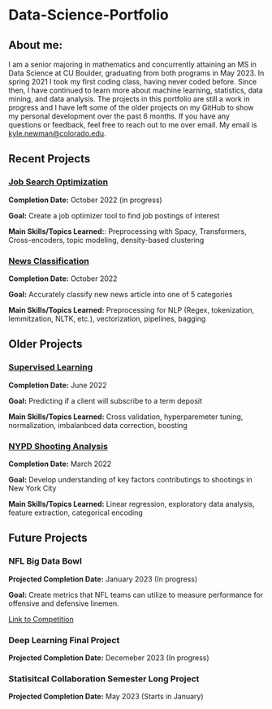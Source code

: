 # Data-Science-Portfolio

## About me:

I am a senior majoring in mathematics and concurrently attaining an MS in Data Science at CU Boulder, graduating from both programs in May 2023. In spring 2021 I took my first coding class, having never coded before. Since then, I have continued to learn more about machine learning, statistics, data mining, and data analysis. The projects in this portfolio are still a work in progress and I have left some of the older projects on my GitHub to show my personal development over the past 6 months. If you have any questions or feedback, feel free to reach out to me over email. My email is kyle.newman@colorado.edu. 

## Recent Projects

### [Job Search Optimization](https://github.com/kylenewm/Job-Search-Optimization)
**Completion Date:** October 2022 (in progress)

**Goal:** Create a job optimizer tool to find job postings of interest

**Main Skills/Topics Learned:**: Preprocessing with Spacy, Transformers, Cross-encoders, topic modeling, density-based clustering

### [News Classification](https://github.com/kylenewm/News_Classifcation)
**Completion Date:** October 2022

**Goal:** Accurately classify new news article into one of 5 categories

**Main Skills/Topics Learned:** Preprocessing for NLP (Regex, tokenization, lemmitzation, NLTK, etc.), vectorization, pipelines, bagging

## Older Projects

### [Supervised Learning](https://github.com/kylenewm/First-Supervised-Learning-Project)

**Completion Date:** June 2022

**Goal:** Predicting if a client will subscribe to a term deposit

**Main Skills/Topics Learned:** Cross validation, hyperparemeter tuning, normalization, imbalanbced data correction, boosting

### [NYPD Shooting Analysis](https://github.com/kylenewm/NYPD-Shooting-Analysis)  
**Completion Date:** March 2022

**Goal:** Develop understanding of key factors contributings to shootings in New York City 

**Main Skills/Topics Learned:** Linear regression, exploratory data analysis, feature extraction, categorical encoding

## Future Projects

### NFL Big Data Bowl
**Projected Completion Date:** January 2023 (In progress)

**Goal:** Create metrics that NFL teams can utilize to measure performance for offensive and defensive linemen.

[Link to Competition](https://www.kaggle.com/competitions/nfl-big-data-bowl-2023)

### Deep Learning Final Project

**Projected Completion Date:** Decemeber 2023 (In progress)

### Statisitcal Collaboration Semester Long Project

**Projected Completion Date:** May 2023 (Starts in January)
